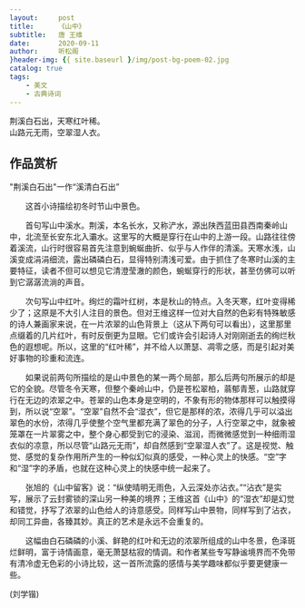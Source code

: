 ```yaml
---
layout:     post
title:      《山中》
subtitle:   唐 王维
date:       2020-09-11
author:     听松阁
}header-img: {{ site.baseurl }/img/post-bg-poem-02.jpg
catalog: true
tags:
    - 美文
    - 古典诗词
---
```



荆溪白石出，天寒红叶稀。<br>
山路元无雨，空翠湿人衣。<br>


## 作品赏析
"荆溪白石出"一作“溪清白石出”

　　这首小诗描绘初冬时节山中景色。
  
　　首句写山中溪水。荆溪，本名长水，又称浐水，源出陕西蓝田县西南秦岭山中，北流至长安东北入灞水。这里写的大概是穿行在山中的上游一段。山路往往傍着溪流，山行时很容易首先注意到蜿蜒曲折、似乎与人作伴的清溪。天寒水浅，山溪变成涓涓细流，露出磷磷白石，显得特别清浅可爱。由于抓住了冬寒时山溪的主要特征，读者不但可以想见它清澄莹澈的颜色，蜿蜒穿行的形状，甚至仿佛可以听到它潺潺流淌的声音。
  
　　次句写山中红叶。绚烂的霜叶红树，本是秋山的特点。入冬天寒，红叶变得稀少了；这原是不大引人注目的景色。但对王维这样一位对大自然的色彩有特殊敏感的诗人兼画家来说，在一片浓翠的山色背景上（这从下两句可以看出），这里那里点缀着的几片红叶，有时反倒更为显眼。它们或许会引起诗人对刚刚逝去的绚烂秋色的遐想呢。所以，这里的“红叶稀”，并不给人以萧瑟、凋零之感，而是引起对美好事物的珍重和流连。
  
　　如果说前两句所描绘的是山中景色的某一两个局部，那么后两句所展示的却是它的全貌。尽管冬令天寒，但整个秦岭山中，仍是苍松翠柏，蓊郁青葱，山路就穿行在无边的浓翠之中。苍翠的山色本身是空明的，不象有形的物体那样可以触摸得到，所以说“空翠”。“空翠”自然不会“湿衣”，但它是那样的浓，浓得几乎可以溢出翠色的水份，浓得几乎使整个空气里都充满了翠色的分子，人行空翠之中，就象被笼罩在一片翠雾之中，整个身心都受到它的浸染、滋润，而微微感觉到一种细雨湿衣似的凉意，所以尽管“山路元无雨”，却自然感到“空翠湿人衣”了。这是视觉、触觉、感觉的复杂作用所产生的一种似幻似真的感受，一种心灵上的快感。“空”字和“湿”字的矛盾，也就在这种心灵上的快感中统一起来了。
  
　　张旭的《山中留客》说：“纵使晴明无雨色，入云深处亦沾衣。”“沾衣”是实写，展示了云封雾锁的深山另一种美的境界；王维这首《山中》的“湿衣”却是幻觉和错觉，抒写了浓翠的山色给人的诗意感受。同样写山中景物，同样写到了沾衣，却同工异曲，各臻其妙。真正的艺术是永远不会重复的。
  
　　这幅由白石磷磷的小溪、鲜艳的红叶和无边的浓翠所组成的山中冬景，色泽斑烂鲜明，富于诗情画意，毫无萧瑟枯寂的情调。和作者某些专写静谧境界而不免带有清冷虚无色彩的小诗比较，这一首所流露的感情与美学趣味都似乎要更健康一些。

(刘学锴)
